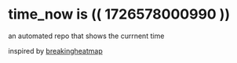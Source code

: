 # time_now is (( 1726578000990 ))

an automated repo that shows the currnent time

inspired by [breakingheatmap](https://github.com/breakingheatmap/breakingheatmap)